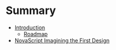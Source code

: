 # Summary

- [Introduction](./introduction.md)
  - [Roadmap](./roadmap.md)
- [NovaScript Imagining the First Design](./design_of_the_language.md)
